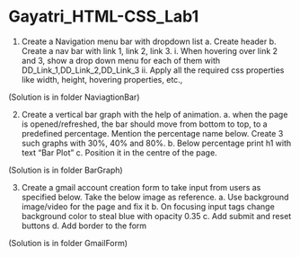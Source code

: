 ﻿# Gayatri_HTML-CSS_Lab1

1. Create a Navigation menu bar with dropdown list
      a. Create header
      b. Create a nav bar with link 1, link 2, link 3.
           i. When hovering over link 2 and 3, show a drop down menu for each of them with DD_Link_1,DD_Link_2,DD_Link_3
           ii. Apply all the required css properties like width, height, hovering properties, etc.,
 
 (Solution is in folder NaviagtionBar)          
 
2. Create a vertical bar graph with the help of animation.
     a. when the page is opened/refreshed, the bar should move from bottom to top, to a predefined percentage. 
        Mention the percentage name below. Create 3 such graphs with 30%, 40% and 80%.
     b. Below percentage print h1 with text “Bar Plot”
     c. Position it in the centre of the page.
    
 (Solution is in folder BarGraph) 

3. Create a gmail account creation form to take input from users as specified below. Take the below image as reference.
    a. Use background image/video for the page and fix it
    b. On focusing input tags change background color to steal blue with opacity 0.35
    c. Add submit and reset buttons
    d. Add border to the form

 (Solution is in folder GmailForm) 
   

